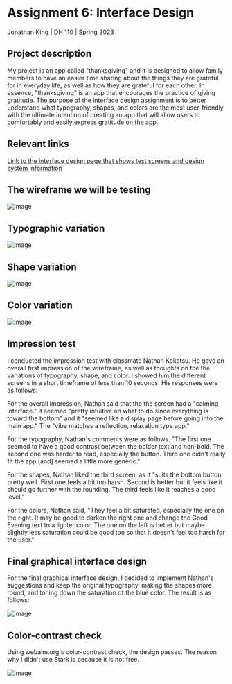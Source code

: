 # Assignment 6: Interface Design

Jonathan King | DH 110 | Spring 2023

## Project description

My project is an app called "thanksgiving" and it is designed to allow family members to have an easier time sharing about the things they are grateful for in everyday life, as well as how they are grateful for each other. In essence, "thanksgiving" is an app that encourages the practice of giving gratitude. The purpose of the interface design assignment is to better understand what typography, shapes, and colors are the most user-friendly with the ultimate intention of creating an app that will allow users to comfortably and easily express gratitude on the app.

## Relevant links

[Link to the interface design page that shows test screens and design system information](https://www.figma.com/file/wzNVFFP1eaKGICH2q2UJMT/DH-110-Assignment-6---Jonathan-King?type=design&node-id=0%3A1&t=OSqTHXDV5cKmU7A3-1)

## The wireframe we will be testing

![image](https://github.com/ilovejungkook/DH110-JONATHAN-KING/assets/87508730/73a95a5a-1952-4705-8d0a-acd5421ca7b7)

## Typographic variation

![image](https://github.com/ilovejungkook/DH110-JONATHAN-KING/assets/87508730/7b1cbff1-8a34-452e-9899-c3eb8643804f)

## Shape variation

![image](https://github.com/ilovejungkook/DH110-JONATHAN-KING/assets/87508730/b832769e-1d12-496d-a552-392fd9c56d31)

## Color variation

![image](https://github.com/ilovejungkook/DH110-JONATHAN-KING/assets/87508730/40ae57d6-2793-4008-8c8b-e615d5562e78)

## Impression test

I conducted the impression test with classmate Nathan Koketsu. He gave an overall first impression of the wireframe, as well as thoughts on the the variations of typography, shape, and color. I showed him the different screens in a short timeframe of less than 10 seconds. His responses were as follows:

For the overall impression, Nathan said that the the screen had a "calming interface." It seemed "pretty intuitive on what to do since everything is toward the bottom" and it "seemed like a display page before going into the main app." The "vibe matches a reflection, relaxation type app." 

For the typography, Nathan's comments were as follows. "The first one seemed to have a good contrast between the bolder text and non-bold. The second one was harder to read, especially the button. Third one didn't really fit the app [and] seemed a little more generic."

For the shapes, Nathan liked the third screen, as it "suits the bottom button pretty well. First one feels a bit too harsh. Second is better but it feels like it should go further with the rounding. The third feels like it reaches a good level."

For the colors, Nathan said, "They feel a bit saturated, especially the one on the right. It may be good to darken the right one and change the Good Evening text to a lighter color. The one on the left is better but maybe slightly less saturation could be good too so that it doesn't feel too harsh for the user."

## Final graphical interface design

For the final graphical interface design, I decided to implement Nathan's suggestions and keep the original typography, making the shapes more round, and toning down the saturation of the blue color. The result is as follows:

![image](https://github.com/ilovejungkook/DH110-JONATHAN-KING/assets/87508730/d9364375-7f8a-4e76-a94b-cd3c439f2982)

## Color-contrast check

Using webaim.org's color-contrast check, the design passes. The reason why I didn't use Stark is because it is not free.

![image](https://github.com/ilovejungkook/DH110-JONATHAN-KING/assets/87508730/2137d4a9-e28e-4158-988e-7c737d3b9e0c)

